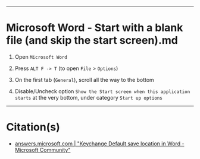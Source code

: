 
***
# Microsoft Word - Start with a blank file (and skip the start screen).md

1. Open `Microsoft Word`

2. Press `ALT F -> T` (to open `File` > `Options`)

3. On the first tab (`General`), scroll all the way to the bottom

4. Disable/Uncheck option `Show the Start screen when this application starts` at the very bottom, under category `Start up options`


***
# Citation(s)
- [answers.microsoft.com  |  "Keychange Default save location in Word - Microsoft Community"](https://answers.microsoft.com/en-us/msoffice/forum/all/change-default-save-location-in-word/26bd20ec-c22b-4b5e-a1f3-77ff893c7f78)
